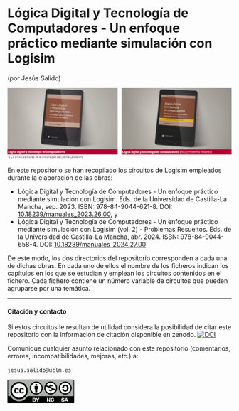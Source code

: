 # Lógica Digital y Tecnología de Computadores - Un enfoque práctico mediante simulación con Logisim
(por Jesús Salido)

<img src="./Portadas Teco Vol1-2.png" width="650">

En este repositorio se han recopilado los circuitos de Logisim empleados durante la elaboración de las obras:
- Lógica Digital y Tecnología de Computadores - Un enfoque práctico mediante simulación con Logisim. Eds. de la Universidad de Castilla-La Mancha, sep. 2023. ISBN: 978-84-9044-621-8. DOI: [10.18239/manuales\_2023.26.00](https://doi.org/10.18239/manuales_2023.26.00), y
- Lógica Digital y Tecnología de Computadores - Un enfoque práctico mediante simulación con Logisim (vol. 2) - Problemas Resueltos. Eds. de la Universidad de Castilla-La Mancha, abr. 2024. ISBN: 978-84-9044-658-4. DOI: [10.18239/manuales\_2024.27.00](https://doi.org/10.18239/manuales_2024.27.00)

De este modo, los dos directorios del repositorio corresponden a cada una de dichas obras. En cada uno de ellos el nombre de los ficheros indican los capítulos en los que se estudian y emplean los circuitos contenidos en el fichero. Cada fichero contiene un número variable de circuitos que pueden agruparse por una temática.

-----
#### Citación y contacto

Si estos circuitos le resultan de utilidad considera la posibilidad de citar este repositorio con la información de citación disponible en zenodo.
[![DOI](https://zenodo.org/badge/DOI/10.5281/zenodo.10828924.svg)](https://doi.org/10.5281/zenodo.10828924)

Comunique cualquier asunto relacionado con este repositorio (comentarios, errores, incompatibilidades, mejoras, etc.) a:

`jesus.salido@uclm.es`

<img src="./by-nc-sa.png" width="150">
